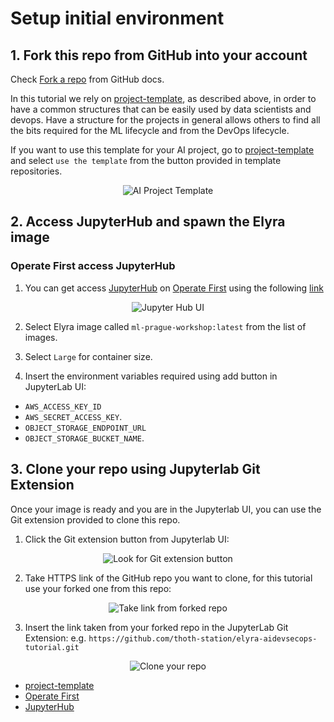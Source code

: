 # Setup initial environment

## 1. Fork this repo from GitHub into your account

Check [Fork a repo](https://docs.github.com/en/github/getting-started-with-github/fork-a-repo) from GitHub docs.

In this tutorial we rely on [project-template][1], as described above, in order to have a common structures that can be easily used by data scientists and devops. Have a structure for the projects in general allows others to find all the bits required for the ML lifecycle and from the DevOps lifecycle.

If you want to use this template for your AI project, go to [project-template][1] and select `use the template` from the button provided in template repositories.

<div style="text-align:center">
<img alt="AI Project Template" src="https://raw.githubusercontent.com/thoth-station/elyra-aidevsecops-tutorial/master/docs/images/AIProjectTemplate.png">
</div>

## 2. Access JupyterHub and spawn the Elyra image

### Operate First access JupyterHub

1. You can get access [JupyterHub][3] on [Operate First][2] using the following [link](https://jupyterhub-opf-jupyterhub.apps.zero.massopen.cloud/)

<div style="text-align:center">
<img alt="Jupyter Hub UI" src="https://raw.githubusercontent.com/thoth-station/elyra-aidevsecops-tutorial/master/docs/images/JupyterHubUI.png">
</div>

2. Select Elyra image called `ml-prague-workshop:latest` from the list of images.

3. Select `Large` for container size.

4. Insert the environment variables required using add button in JupyterLab UI:

- `AWS_ACCESS_KEY_ID`
- `AWS_SECRET_ACCESS_KEY`.
- `OBJECT_STORAGE_ENDPOINT_URL`
- `OBJECT_STORAGE_BUCKET_NAME`.

## 3. Clone your repo using Jupyterlab Git Extension

Once your image is ready and you are in the Jupyterlab UI, you can use the Git extension provided to clone this repo.

1. Click the Git extension button from Jupyterlab UI:

<div style="text-align:center">
<img alt="Look for Git extension button" src="https://raw.githubusercontent.com/thoth-station/elyra-aidevsecops-tutorial/master/docs/images/ElyraGitExtension.png">
</div>

2. Take HTTPS link of the GitHub repo you want to clone, for this tutorial use your forked one from this repo:

<div style="text-align:center">
<img alt="Take link from forked repo" src="https://raw.githubusercontent.com/thoth-station/elyra-aidevsecops-tutorial/master/docs/images/TakeLinkForkedRepo.png">
</div>

3. Insert the link taken from your forked repo in the JupyterLab Git Extension: e.g. `https://github.com/thoth-station/elyra-aidevsecops-tutorial.git`

<div style="text-align:center">
<img alt="Clone your repo" src="https://raw.githubusercontent.com/thoth-station/elyra-aidevsecops-tutorial/master/docs/images/CloneYourRepo.png">
</div>

* [project-template][1]
* [Operate First][2]
* [JupyterHub][3]

[1]: https://github.com/aicoe-aiops/project-template
[2]: https://www.operate-first.cloud/
[3]: https://jupyter.org/hub
